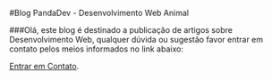 #Blog PandaDev - Desenvolvimento Web Animal

###Olá, este blog é destinado a publicação de artigos sobre Desenvolvimento Web, qualquer dúvida ou sugestão favor entrar em contato pelos meios informados no link abaixo:


<a href="http://napalmdth.github.io/contact/" target="_blank">Entrar em Contato</a>.
